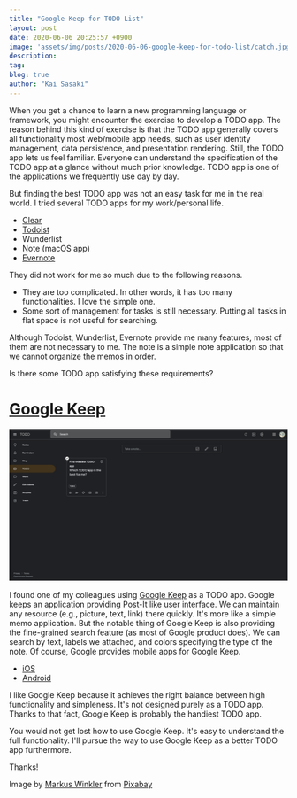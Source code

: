 ```yaml
---
title: "Google Keep for TODO List"
layout: post
date: 2020-06-06 20:25:57 +0900
image: 'assets/img/posts/2020-06-06-google-keep-for-todo-list/catch.jpg'
description:
tag:
blog: true
author: "Kai Sasaki"
---
```


When you get a chance to learn a new programming language or framework, you might encounter the exercise to develop a TODO app. The reason behind this kind of exercise is that the TODO app generally covers all functionality most web/mobile app needs, such as user identity management, data persistence, and presentation rendering. Still, the TODO app lets us feel familiar. Everyone can understand the specification of the TODO app at a glance without much prior knowledge. TODO app is one of the applications we frequently use day by day.

But finding the best TODO app was not an easy task for me in the real world. I tried several TODO apps for my work/personal life.

* [Clear](https://apps.apple.com/us/app/clear-todos/id493136154)
* [Todoist](https://todoist.com)
* Wunderlist
* Note (macOS app)
* [Evernote](https://evernote.com/)

They did not work for me so much due to the following reasons.

* They are too complicated. In other words, it has too many functionalities. I love the simple one.
* Some sort of management for tasks is still necessary. Putting all tasks in flat space is not useful for searching.

Although Todoist, Wunderlist, Evernote provide me many features, most of them are not necessary to me. The note is a simple note application so that we cannot organize the memos in order.

Is there some TODO app satisfying these requirements?

# [Google Keep](https://keep.google.com/)

![TODO](assets/img/posts/2020-06-06-google-keep-for-todo-list/todo.png)

I found one of my colleagues using [Google Keep](https://keep.google.com) as a TODO app. Google keeps an application providing Post-It like user interface. We can maintain any resource (e.g., picture, text, link) there quickly. It's more like a simple memo application. But the notable thing of Google Keep is also providing the fine-grained search feature (as most of Google product does). We can search by text, labels we attached, and colors specifying the type of the note. Of course, Google provides mobile apps for Google Keep.

* [iOS](https://apps.apple.com/us/app/google-keep-notes-and-lists/id1029207872)
* [Android](https://play.google.com/store/apps/details?id=com.google.android.keep&hl=en)

I like Google Keep because it achieves the right balance between high functionality and simpleness. It's not designed purely as a TODO app. Thanks to that fact, Google Keep is probably the handiest TODO app.

You would not get lost how to use Google Keep. It's easy to understand the full functionality. I'll pursue the way to use Google Keep as a better TODO app furthermore.

Thanks!


Image by <a href="https://pixabay.com/users/viarami-13458823/?utm_source=link-attribution&amp;utm_medium=referral&amp;utm_campaign=image&amp;utm_content=5238324">Markus Winkler</a> from <a href="https://pixabay.com/?utm_source=link-attribution&amp;utm_medium=referral&amp;utm_campaign=image&amp;utm_content=5238324">Pixabay</a>